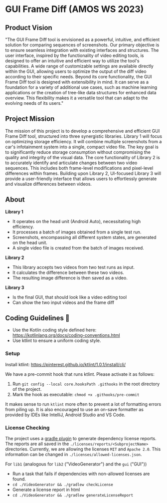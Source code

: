 # GUI Frame Diff  (AMOS WS 2023)

## Product Vision
"The GUI Frame Diff tool is envisioned as a powerful, intuitive, and efficient solution for comparing sequences of screenshots. Our primary objective is to ensure seamless integration with existing interfaces and structures. 
The user interface, inspired by the functionality of video editing tools, is designed to offer an intuitive and efficient way to utilize the tool's capabilities. A wide range of customizable settings are available directly within the GUI, allowing users to optimize the output of the diff video according to their specific needs.
Beyond its core functionality, the GUI Frame Diff tool is designed with extensibility in mind. It can serve as a foundation for a variety of additional use cases, such as machine learning applications or the creation of tree-like data structures for enhanced data overview. This flexibility makes it a versatile tool that can adapt to the evolving needs of its users."

## Project Mission
The mission of this project is to develop a comprehensive and efficient GUI Frame Diff tool, structured into three synergistic libraries. Library 1 will focus on optimizing storage efficiency. It will combine multiple screenshots from a car's infotainment system into a single, compact video file. The key goal is to significantly reduce storage consumption without compromising the quality and integrity of the visual data. The core functionality of Library 2 is to accurately identify and articulate changes between two video sequences. This includes both frame-level modifications and pixel-level differences within frames. Building upon Library 2, UI-focused Library 3 will provide a user-friendly interface that allows users to effortlessly generate and visualize differences between videos. 

## About

**Library 1**

- It operates on the head unit (Android Auto), necessitating high efficiency.
- It processes a batch of images obtained from a single test run.
- Screenshots, encompassing all different system states, are generated on the head unit.
- A single video file is created from the batch of images received.

**Library 2**

- This library accepts two videos from two test runs as input.
- It calculates the difference between these two videos.
- The resulting image difference is then saved as a video.

**Library 3**
- Is the final GUI, that should look like a video editing tool  
- Can show the two input videos and the frame diff 

## Coding Guidelines 💅

- Use the Kotlin coding style defined here: https://kotlinlang.org/docs/coding-conventions.html
- Use ktlint to ensure a uniform coding style.

### Setup 

Install ktlint: https://pinterest.github.io/ktlint/1.0.1/install/cli/

We have a pre-commit hook that runs ktlint. Please activate it as follows:
1. Run `git config --local core.hooksPath .githooks` in the root directory of the project.
2. Mark the hook as executable: `chmod +x .githooks/pre-commit`

It makes sense to run `ktlint` more often to prevent a lot of formatting errors from piling up.
It is also encouraged to use an on-save formatter as provided by IDEs like IntelliJ, Android Studio and VS Code.

### License Checking

The project uses a [gradle plugin](https://github.com/jk1/Gradle-License-Report) to generate dependency license reports.
The reports are all saved in the `./licenses/reports/<SubprojectName>` directories.
Currently, we are allowing the licenses `MIT` and `Apache 2.0`. This information can be changed
in `./licenses/allowed-licenses.json`.

For `lib1` (analogous for `lib2` ("VideoGenerator") and the `gui` ("GUI"))
- Run a task that fails if dependencies with non-allowed licenses are found.
- `cd ./VideoGenerator && ./gradlew checkLicense`
- Generate a license report in html
- `cd ./VideoGenerator && ./gradlew generateLicenseReport`
